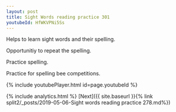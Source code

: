 ```yaml
---
layout: post
title: Sight Words reading practice 301
youtubeId: HfWKVPNi5Ss
---
```

 
 
Helps to learn sight words and their spelling.

Opportunitiy to repeat the spelling. 

Practice spelling. 
 
Practice for spelling bee competitions. 
 
{% include youtubePlayer.html id=page.youtubeId %}
 
 
{% include analytics.html %} 
[Next]({{ site.baseurl }}{% link  split2/_posts/2019-05-06-Sight words reading practice 278.md%})
 
